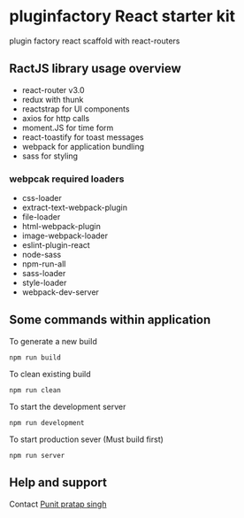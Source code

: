 # pluginfactory React starter kit
plugin factory react scaffold with react-routers

## RactJS library usage overview
- react-router v3.0
- redux with thunk
- reactstrap for UI components
- axios for http calls
- moment.JS for time form
- react-toastify for toast messages
- webpack for application bundling
- sass for styling

### webpcak required loaders
- css-loader
- extract-text-webpack-plugin
- file-loader
- html-webpack-plugin
- image-webpack-loader
- eslint-plugin-react
- node-sass
- npm-run-all
- sass-loader
- style-loader
- webpack-dev-server

## Some commands within application
To generate a new build
```
npm run build
```
To clean existing build
```
npm run clean
```
To start the development server
```
npm run development
```
To start production sever (Must build first)
```
npm run server
```

## Help and support
Contact <a href='mailto:punitpratapsingh@gmail.com?Subject=Help Related to Social App repository'>Punit pratap singh</a>


